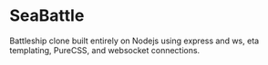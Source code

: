 # SeaBattle
Battleship clone built entirely on Nodejs using express and ws, eta templating, PureCSS, and websocket connections. 